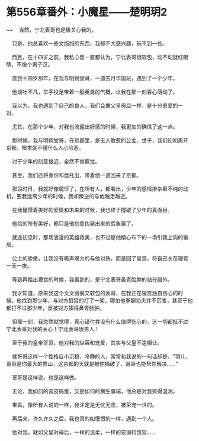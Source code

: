 # 第556章番外：小魔星——楚明玥2
~~&nbsp;&nbsp;&nbsp;&nbsp;当然，宁北表哥也是极关心我的。<br><br>&nbsp;&nbsp;&nbsp;&nbsp;只是，他总喜欢一些文绉绉的东西，我却不大感兴趣，玩不到一处。<br><br>&nbsp;&nbsp;&nbsp;&nbsp;而且，在十四岁之前，我私心里一直都认为，宁北表哥很软包，动不动就红眼睛，不像个男子汉。<br><br>&nbsp;&nbsp;&nbsp;&nbsp;直到十四岁那年，在我与明朔堂哥，一道去月华国玩，遇到了一个少年。<br><br>&nbsp;&nbsp;&nbsp;&nbsp;他谈吐不凡，举手投足带着一股英勇的气概，让我在那一刻春心萌动了。<br><br>&nbsp;&nbsp;&nbsp;&nbsp;我以为，我也遇到了自己的良人，我们会像父皇母后一样，是十分恩爱的一对。<br><br>&nbsp;&nbsp;&nbsp;&nbsp;尤其，在那个少年，对我也流露出好感的时候，我更加的确信了这一点。<br><br>&nbsp;&nbsp;&nbsp;&nbsp;那时候，我与明朔堂哥，在京都里，是无人敢惹的公主、世子，我们初初离开京都，根本就不懂什么人心险恶。<br><br>&nbsp;&nbsp;&nbsp;&nbsp;对于少年的刻意接近，全然不曾察觉。<br><br>&nbsp;&nbsp;&nbsp;&nbsp;甚至，我们还将身份和盘托出，带着他一道回来了京都。<br><br>&nbsp;&nbsp;&nbsp;&nbsp;那段时日，我就好像魔怔了，在所有人，都看出，少年的感情掺杂着不纯的动机，要我远离少年的时候，我却叛逆的与他越走越近。<br><br>&nbsp;&nbsp;&nbsp;&nbsp;在我憧憬着美好的爱情和未来的时候，我也终于撞破了少年的真面目。<br><br>&nbsp;&nbsp;&nbsp;&nbsp;他给的所有美好，都只是他刻意伪装出来的假象罢了。<br><br>&nbsp;&nbsp;&nbsp;&nbsp;就连初见时，那场浪漫的英雄救美，也不过是他精心布下的一场引我上钩的骗局。<br><br>&nbsp;&nbsp;&nbsp;&nbsp;公主的骄傲，让我没有嘶声竭力的与他对质，而是回了皇宫，将自己关在寝宫一天一夜。<br><br>&nbsp;&nbsp;&nbsp;&nbsp;等到再踏出寝宫的时候，我看到的，是宁北表哥鼻青脸肿的站在殿外。<br><br>&nbsp;&nbsp;&nbsp;&nbsp;我才知道，原来我这个文文弱弱又软包的表哥，在我正在寝宫独自伤心的时候，他找到那少年，与对方狠狠的打了一架，哪怕他拳脚功夫并不厉害，甚至于他都打不过那少年，反被对方揍得鼻青脸肿。<br><br>&nbsp;&nbsp;&nbsp;&nbsp;但那一刻，我忽然就觉得，真心错付并没有什么值得伤心的，这一切都抵不过宁北表哥对我的关心！宁北表哥很男人！<br><br>&nbsp;&nbsp;&nbsp;&nbsp;至于我的皇帝哥哥，他对我的纵容和宠爱，其实与父皇不遑相让。<br><br>&nbsp;&nbsp;&nbsp;&nbsp;就哥哥这样一个性格自小沉稳、冷静的人，常常和我说的一句话却是，“玥儿，哥哥是你最大的靠山，这京都的天就是被你捅破了，哥哥也能帮你解决……”<br><br>&nbsp;&nbsp;&nbsp;&nbsp;哥哥是这样说，也是这样做。<br><br>&nbsp;&nbsp;&nbsp;&nbsp;无论，我如何的调皮捣蛋，又是如何的横生事端，他总是对我笑得温润。<br><br>&nbsp;&nbsp;&nbsp;&nbsp;果真，像所有人说的一样，我注定是无忧无虑，被荣宠一世的。<br><br>&nbsp;&nbsp;&nbsp;&nbsp;再后来，许久许久之后，我也真的如憧憬的一样，遇到一个人。<br><br>&nbsp;&nbsp;&nbsp;&nbsp;他对我，就如父皇对母后，一样的温柔，一样的宠溺和包容……<br><br>
                    

<script>_fwqdsqadxfw()</script>
<div><script>_dfwf1dw();</script></div>
<div><script>_dfwf1agdw();</script></div>
                